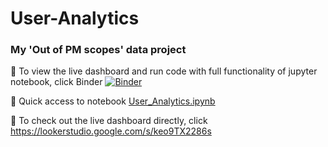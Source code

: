 # User-Analytics
### My 'Out of PM scopes' data project 

👀 To view the live dashboard and run code with full functionality of jupyter notebook, click Binder
[![Binder](https://mybinder.org/badge_logo.svg)](https://mybinder.org/v2/gh/SC92113/User-Analytics/HEAD)

👀 Quick access to notebook
[User_Analytics.ipynb](https://github.com/SC92113/User-Analytics/blob/a3e444529168b214c002a16058c3a0e3d3a169de/User_Analytics.ipynb)

👀 To check out the live dashboard directly, click https://lookerstudio.google.com/s/keo9TX2286s 

